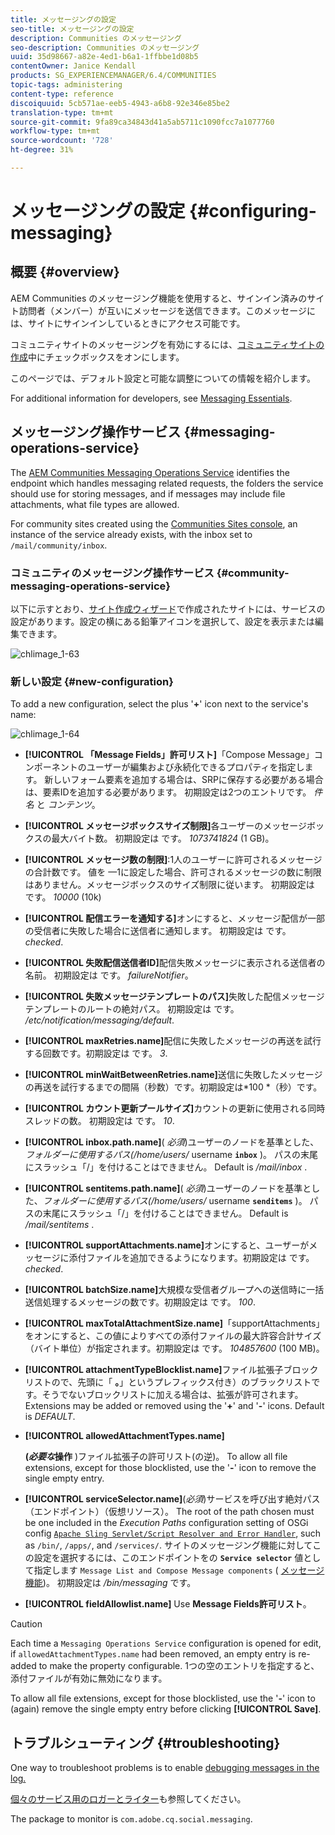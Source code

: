 ```yaml
---
title: メッセージングの設定
seo-title: メッセージングの設定
description: Communities のメッセージング
seo-description: Communities のメッセージング
uuid: 35d98667-a82e-4ed1-b6a1-1ffbbe1d08b5
contentOwner: Janice Kendall
products: SG_EXPERIENCEMANAGER/6.4/COMMUNITIES
topic-tags: administering
content-type: reference
discoiquuid: 5cb571ae-eeb5-4943-a6b8-92e346e85be2
translation-type: tm+mt
source-git-commit: 9fa89ca34843d41a5ab5711c1090fcc7a1077760
workflow-type: tm+mt
source-wordcount: '728'
ht-degree: 31%

---
```



# メッセージングの設定 {#configuring-messaging}

## 概要 {#overview}

AEM Communities のメッセージング機能を使用すると、サインイン済みのサイト訪問者（メンバー）が互いにメッセージを送信できます。このメッセージには、サイトにサインインしているときにアクセス可能です。

コミュニティサイトのメッセージングを有効にするには、[コミュニティサイトの作成](sites-console.md)中にチェックボックスをオンにします。

このページでは、デフォルト設定と可能な調整についての情報を紹介します。

For additional information for developers, see [Messaging Essentials](essentials-messaging.md).

## メッセージング操作サービス {#messaging-operations-service}

The [AEM Communities Messaging Operations Service](http://localhost:4502/system/console/configMgr/com.adobe.cq.social.messaging.client.endpoints.impl.MessagingOperationsServiceImpl) identifies the endpoint which handles messaging related requests, the folders the service should use for storing messages, and if messages may include file attachments, what file types are allowed.

For community sites created using the [Communities Sites console](sites-console.md), an instance of the service already exists, with the inbox set to `/mail/community/inbox`.

### コミュニティのメッセージング操作サービス {#community-messaging-operations-service}

以下に示すとおり、[サイト作成ウィザード](sites-console.md)で作成されたサイトには、サービスの設定があります。設定の横にある鉛筆アイコンを選択して、設定を表示または編集できます。

![chlimage_1-63](assets/chlimage_1-63.png)

### 新しい設定 {#new-configuration}

To add a new configuration, select the plus &#39;**+**&#39; icon next to the service&#39;s name:

![chlimage_1-64](assets/chlimage_1-64.png)

* **[!UICONTROL 「Message Fields」許可リスト]**「Compose Message」コンポーネントのユーザーが編集および永続化できるプロパティを指定します。 新しいフォーム要素を追加する場合は、SRPに保存する必要がある場合は、要素IDを追加する必要があります。 初期設定は2つのエントリです。 
*件名* と *コンテンツ*。

* **[!UICONTROL メッセージボックスサイズ制限]**&#x200B;各ユーザーのメッセージボックスの最大バイト数。 初期設定は です。 
*1073741824* (1 GB)。

* **[!UICONTROL メッセージ数の制限]**:1人のユーザーに許可されるメッセージの合計数です。 値を —1に設定した場合、許可されるメッセージの数に制限はありません。メッセージボックスのサイズ制限に従います。 初期設定は です。 
*10000* (10k)

* **[!UICONTROL 配信エラーを通知する]**&#x200B;オンにすると、メッセージ配信が一部の受信者に失敗した場合に送信者に通知します。 初期設定は です。 
*checked*.

* **[!UICONTROL 失敗配信送信者ID]**&#x200B;配信失敗メッセージに表示される送信者の名前。 初期設定は です。 
*failureNotifier*。

* **[!UICONTROL 失敗メッセージテンプレートのパス]**&#x200B;失敗した配信メッセージテンプレートのルートの絶対パス。 初期設定は です。 
*/etc/notification/messaging/default*.

* **[!UICONTROL maxRetries.name]**&#x200B;配信に失敗したメッセージの再送を試行する回数です。初期設定は です。 
*3*.

* **[!UICONTROL minWaitBetweenRetries.name]**&#x200B;送信に失敗したメッセージの再送を試行するまでの間隔（秒数）です。初期設定は*100 *（秒）です。

* **[!UICONTROL カウント更新プールサイズ]**&#x200B;カウントの更新に使用される同時スレッドの数。 初期設定は です。 
*10*.

* **[!UICONTROL inbox.path.name]**(
*必須*)ユーザーのノードを基準とした、*フォルダーに使用するパス(/home/users/* username **`inbox`** )。 パスの末尾にスラッシュ「/」を付けることはできません。 Default is */mail/inbox* .

* **[!UICONTROL sentitems.path.name]**(
*必須*)ユーザーのノードを基準とした、*フォルダーに使用するパス(/home/users/* username **`senditems`** )。 パスの末尾にスラッシュ「/」を付けることはできません。 Default is */mail/sentitems* .

* **[!UICONTROL supportAttachments.name]**&#x200B;オンにすると、ユーザーがメッセージに添付ファイルを追加できるようになります。初期設定は です。 
*checked*.

* **[!UICONTROL batchSize.name]**&#x200B;大規模な受信者グループへの送信時に一括送信処理するメッセージの数です。初期設定は です。 
*100*.

* **[!UICONTROL maxTotalAttachmentSize.name]**「supportAttachments」をオンにすると、この値によりすべての添付ファイルの最大許容合計サイズ（バイト単位）が指定されます。初期設定は です。 
*104857600* (100 MB)。

* **[!UICONTROL attachmentTypeBlocklist.name]**&#x200B;ファイル拡張子ブロックリストので、先頭に「
**。**」というプレフィックス付き）のブラックリストです。そうでないブロックリストに加える場合は、拡張が許可されます。 Extensions may be added or removed using the &#39;**+**&#39; and &#39;**-**&#39; icons. Default is *DEFAULT*.

* **[!UICONTROL allowedAttachmentTypes.name]**

   **(*必要な*操作** )ファイル拡張子の許可リスト(の逆)。 To allow all file extensions, except for those blocklisted, use the &#39;**-**&#39; icon to remove the single empty entry.

* **[!UICONTROL serviceSelector.name]**(*必須*)サービスを呼び出す絶対パス（エンドポイント）（仮想リソース）。 The root of the path chosen must be one included in the *Execution Paths* configuration setting of OSGi config [ `Apache Sling Servlet/Script Resolver and Error Handler`](http://localhost:4502/system/console/configMgr/org.apache.sling.servlets.resolver.SlingServletResolver), such as `/bin/`, `/apps/`, and `/services/`. サイトのメッセージング機能に対してこの設定を選択するには、このエンドポイントをの **`Service selector`** 値として指定します `Message List and Compose Message components` ( [メッセージ機能](configure-messaging.md))。 初期設定は */bin/messaging* です。

* **[!UICONTROL fieldAllowlist.name]** Use 
**Message Fields許可リスト**。

>[!CAUTION]
>
>Each time a `Messaging Operations Service` configuration is opened for edit, if `allowedAttachmentTypes.name` had been removed, an empty entry is re-added to make the property configurable. 1つの空のエントリを指定すると、添付ファイルが有効に無効になります。
>
>To allow all file extensions, except for those blocklisted, use the &#39;**-**&#39; icon to (again) remove the single empty entry before clicking **[!UICONTROL Save]**.

## トラブルシューティング {#troubleshooting}

One way to troubleshoot problems is to enable [debugging messages in the log.](../../help/sites-administering/troubleshooting.md)

[個々のサービス用のロガーとライター](../../help/sites-deploying/configure-logging.md#loggers-and-writers-for-individual-services)も参照してください。

The package to monitor is `com.adobe.cq.social.messaging`.
